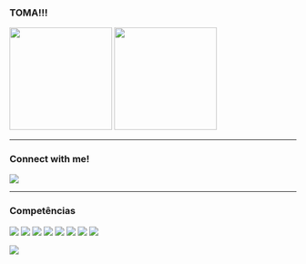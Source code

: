 ### TOMA!!!

<div>
<img height="180em"  src="https://github-readme-stats.vercel.app/api?username=hugosantanaa&show_icons=true&theme=synthwave"/>  
<img height="180em" src="https://github-readme-stats.vercel.app/api/top-langs/?username=hugosantanaa&hide_progress=true&theme=synthwave"/>
</div>

  ________________________________________________________________________

### Connect with me!

<a href="https://www.linkedin.com/in/hugosantanasantos/"><img align="center" src="https://img.shields.io/badge/LinkedIn-0077B5?style=for-the-badge&logo=linkedin&logoColor=white"/></a>

___________________________________________________________________________

### Competências

<div>
<img align="center" src="https://img.shields.io/badge/Java-ED8B00?style=for-the-badge&logo=openjdk&logoColor=white"/>
<img align="center" src="https://img.shields.io/badge/Python-3776AB?style=for-the-badge&logo=python&logoColor=white"/>
<img align="center" src="https://img.shields.io/badge/JavaScript-F7DF1E?style=for-the-badge&logo=javascript&logoColor=black"/>
<img align="center" src="https://img.shields.io/badge/MariaDB-003545?style=for-the-badge&logo=mariadb&logoColor=white"/>
<img align="center" src="https://img.shields.io/badge/node.js-6DA55F?style=for-the-badge&logo=node.js&logoColor=white"/>
<img align="center" src="https://img.shields.io/badge/react-%2320232a.svg?style=for-the-badge&logo=react&logoColor=%2361DAFB"/>
<img align="center" src="https://img.shields.io/badge/Visual%20Studio%20Code-0078d7.svg?style=for-the-badge&logo=visual-studio-code&logoColor=white"/>
<img align="center" src="https://img.shields.io/badge/html5-%23E34F26.svg?style=for-the-badge&logo=html5&logoColor=white"/>
</div>
<br>
<div>
<img align="center" src="https://img.shields.io/badge/Microsoft-0078D4?style=for-the-badge&logo=microsoft&logoColor=white"/>
</div>
